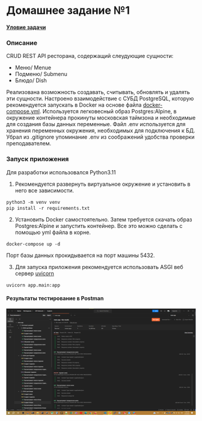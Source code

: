 # Домашнее задание №1
<a href="assignment/Homework_1.md"> <b>Уловие задачи</b> </a>


### Описание
CRUD REST API ресторана, содержащий слеудующие сущности:
- Меню/ Menue
- Подменю/ Submenu
- Блюдо/ Dish

Реализована возможность создавать, считывать, обновлять и удалять эти сущности. Настроено взаимодействие с СУБД PostgreSQL, которую рекомендуется запускать в Docker на основе файла [docker-compose.yml](dcoker-compose.yml). Используется легковесный образ Postgres:Alpine, в окружение контейнера прокинуты московская таймзона и необходимые для создания базы данных переменные. Файл .env используется для хранения переменных окружения, необходимых для подключения к БД. Убрал из .gitignore упоминание .env из соображений удобства проверки преподавателем.  

### Запуск приложения

Для разработки использовался Python3.11  
1. Рекомендуется развернуть виртуальное окружение и установить в него все зависимости.

```
python3 -m venv venv 
pip install -r requirements.txt
```

2. Установить Docker самостоятельно. Затем требуется скачать образ Postgres:Alpine и запустить контейнер. Все это можно сделать с помощью yml файла в корне. 
```
docker-compose up -d
```
Порт базы данных прокидывается на порт машины 5432.

3. Для запуска приложения рекомендуется использовать ASGI веб сервер [uvicorn](https://www.uvicorn.org/)
```
uvicorn app.main:app 
```

#### Результаты тестирование в Postman 
<img src="docs/postman_test_results.png" alt="postman test results 100%">



  